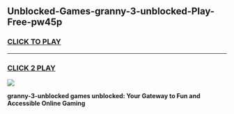 
## Unblocked-Games-granny-3-unblocked-Play-Free-pw45p
<h3>
<a href="https://premium76.site?title=granny-3-unblocked&ref=17A">CLICK TO PLAY</a></h3>
<hr>

<h3>
<a href="https://premium76.site?title=granny-3-unblocked&ref=17A">CLICK 2 PLAY</a>
  
</h3>

<a href="https://premium76.site?title=granny-3-unblocked&ref=17A"><img src="https://clearcache.store/games.png"></a>


**granny-3-unblocked games unblocked: Your Gateway to Fun and Accessible Online Gaming**

